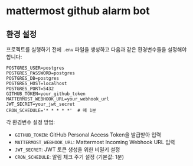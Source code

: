 # mattermost github alarm bot

## 환경 설정

프로젝트를 실행하기 전에 `.env` 파일을 생성하고 다음과 같은 환경변수들을 설정해야 합니다:

```env
POSTGRES_USER=postgres
POSTGRES_PASSWORD=postgres
POSTGRES_DB=postgres
POSTGRES_HOST=localhost
POSTGRES_PORT=5432 
GITHUB_TOKEN=your_github_token
MATTERMOST_WEBHOOK_URL=your_webhook_url
JWT_SECRET=your_jwt_secret
CRON_SCHEDULE='* * * * *'  # 매 1분 
```

각 환경변수 설정 방법:
- `GITHUB_TOKEN`: GitHub Personal Access Token을 발급받아 입력
- `MATTERMOST_WEBHOOK_URL`: Mattermost Incoming Webhook URL 입력
- `JWT_SECRET`: JWT 토큰 생성을 위한 비밀키 설정
- `CRON_SCHEDULE`: 알림 체크 주기 설정 (기본값: 1분)
